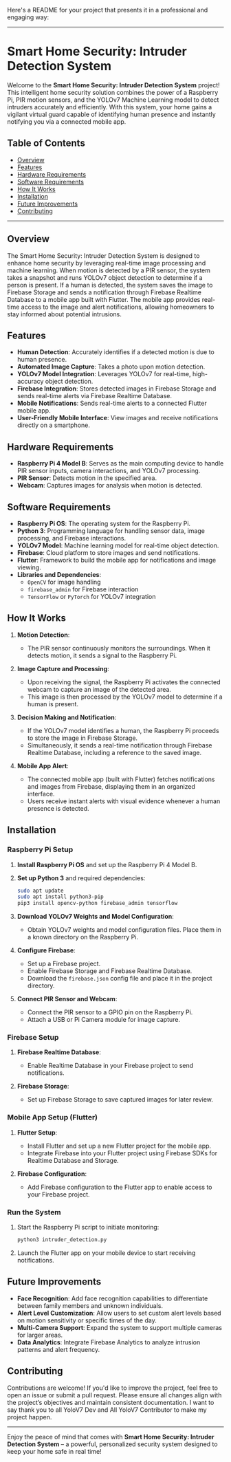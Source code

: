 Here's a README for your project that presents it in a professional and engaging way:

---

# Smart Home Security: Intruder Detection System

Welcome to the **Smart Home Security: Intruder Detection System** project! This intelligent home security solution combines the power of a Raspberry Pi, PIR motion sensors, and the YOLOv7 Machine Learning model to detect intruders accurately and efficiently. With this system, your home gains a vigilant virtual guard capable of identifying human presence and instantly notifying you via a connected mobile app.

## Table of Contents

- [Overview](#overview)
- [Features](#features)
- [Hardware Requirements](#hardware-requirements)
- [Software Requirements](#software-requirements)
- [How It Works](#how-it-works)
- [Installation](#installation)
- [Future Improvements](#future-improvements)
- [Contributing](#contributing)

---

## Overview

The Smart Home Security: Intruder Detection System is designed to enhance home security by leveraging real-time image processing and machine learning. When motion is detected by a PIR sensor, the system takes a snapshot and runs YOLOv7 object detection to determine if a person is present. If a human is detected, the system saves the image to Firebase Storage and sends a notification through Firebase Realtime Database to a mobile app built with Flutter. The mobile app provides real-time access to the image and alert notifications, allowing homeowners to stay informed about potential intrusions.

## Features

- **Human Detection**: Accurately identifies if a detected motion is due to human presence.
- **Automated Image Capture**: Takes a photo upon motion detection.
- **YOLOv7 Model Integration**: Leverages YOLOv7 for real-time, high-accuracy object detection.
- **Firebase Integration**: Stores detected images in Firebase Storage and sends real-time alerts via Firebase Realtime Database.
- **Mobile Notifications**: Sends real-time alerts to a connected Flutter mobile app.
- **User-Friendly Mobile Interface**: View images and receive notifications directly on a smartphone.

## Hardware Requirements

- **Raspberry Pi 4 Model B**: Serves as the main computing device to handle PIR sensor inputs, camera interactions, and YOLOv7 processing.
- **PIR Sensor**: Detects motion in the specified area.
- **Webcam**: Captures images for analysis when motion is detected.

## Software Requirements

- **Raspberry Pi OS**: The operating system for the Raspberry Pi.
- **Python 3**: Programming language for handling sensor data, image processing, and Firebase interactions.
- **YOLOv7 Model**: Machine learning model for real-time object detection.
- **Firebase**: Cloud platform to store images and send notifications.
- **Flutter**: Framework to build the mobile app for notifications and image viewing.
- **Libraries and Dependencies**:
  - `OpenCV` for image handling
  - `firebase_admin` for Firebase interaction
  - `TensorFlow` or `PyTorch` for YOLOv7 integration

## How It Works

1. **Motion Detection**:
   - The PIR sensor continuously monitors the surroundings. When it detects motion, it sends a signal to the Raspberry Pi.

2. **Image Capture and Processing**:
   - Upon receiving the signal, the Raspberry Pi activates the connected webcam to capture an image of the detected area.
   - This image is then processed by the YOLOv7 model to determine if a human is present.

3. **Decision Making and Notification**:
   - If the YOLOv7 model identifies a human, the Raspberry Pi proceeds to store the image in Firebase Storage.
   - Simultaneously, it sends a real-time notification through Firebase Realtime Database, including a reference to the saved image.

4. **Mobile App Alert**:
   - The connected mobile app (built with Flutter) fetches notifications and images from Firebase, displaying them in an organized interface.
   - Users receive instant alerts with visual evidence whenever a human presence is detected.

## Installation

### Raspberry Pi Setup

1. **Install Raspberry Pi OS** and set up the Raspberry Pi 4 Model B.
2. **Set up Python 3** and required dependencies:
   ```bash
   sudo apt update
   sudo apt install python3-pip
   pip3 install opencv-python firebase_admin tensorflow
   ```
3. **Download YOLOv7 Weights and Model Configuration**:
   - Obtain YOLOv7 weights and model configuration files. Place them in a known directory on the Raspberry Pi.

4. **Configure Firebase**:
   - Set up a Firebase project.
   - Enable Firebase Storage and Firebase Realtime Database.
   - Download the `firebase.json` config file and place it in the project directory.

5. **Connect PIR Sensor and Webcam**:
   - Connect the PIR sensor to a GPIO pin on the Raspberry Pi.
   - Attach a USB or Pi Camera module for image capture.

### Firebase Setup

1. **Firebase Realtime Database**:
   - Enable Realtime Database in your Firebase project to send notifications.
   
2. **Firebase Storage**:
   - Set up Firebase Storage to save captured images for later review.

### Mobile App Setup (Flutter)

1. **Flutter Setup**:
   - Install Flutter and set up a new Flutter project for the mobile app.
   - Integrate Firebase into your Flutter project using Firebase SDKs for Realtime Database and Storage.

2. **Firebase Configuration**:
   - Add Firebase configuration to the Flutter app to enable access to your Firebase project.

### Run the System

1. Start the Raspberry Pi script to initiate monitoring:
   ```bash
   python3 intruder_detection.py
   ```
2. Launch the Flutter app on your mobile device to start receiving notifications.

## Future Improvements

- **Face Recognition**: Add face recognition capabilities to differentiate between family members and unknown individuals.
- **Alert Level Customization**: Allow users to set custom alert levels based on motion sensitivity or specific times of the day.
- **Multi-Camera Support**: Expand the system to support multiple cameras for larger areas.
- **Data Analytics**: Integrate Firebase Analytics to analyze intrusion patterns and alert frequency.

## Contributing

Contributions are welcome! If you'd like to improve the project, feel free to open an issue or submit a pull request. Please ensure all changes align with the project’s objectives and maintain consistent documentation. I want to say thank you to all YoloV7 Dev and All YoloV7 Contributor to make my project happen.


---

Enjoy the peace of mind that comes with **Smart Home Security: Intruder Detection System** – a powerful, personalized security system designed to keep your home safe in real time!